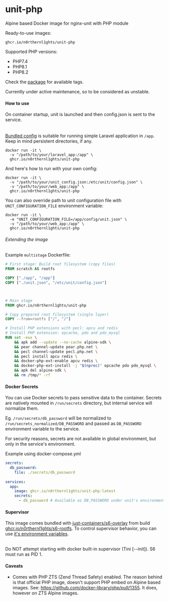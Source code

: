 # unit-php
Alpine based Docker image for nginx-unit with PHP module

Ready-to-use images:
```shell
ghcr.io/n0rthernl1ghts/unit-php
```

Supported PHP versions:
- PHP7.4
- PHP8.1
- PHP8.2

Check the [package](https://github.com/N0rthernL1ghts/unit-php/pkgs/container/unit-php) for available tags.

Currently under active maintenance, so to be considered as unstable.


#### How to use
On container startup, unit is launched and then config.json is sent to the service.  
<br></br>
[Bundled config](rootfs/etc/unit/config.json) is suitable for running simple Laravel application in `/app`. Keep in mind persistent directories, if any.
```shell
docker run -it \
  -v "/path/to/your/laravel_app:/app" \
  ghcr.io/n0rthernl1ghts/unit-php
```

And here's how to run with your own config:
```shell
docker run -it \
  -v "/path/to/your/unit_config.json:/etc/unit/config.json" \
  -v "/path/to/your/web_app:/app" \
  ghcr.io/n0rthernl1ghts/unit-php
```

You can also override path to unit configuration file with `UNIT_CONFIGURATION_FILE` environment variable:
```shell
docker run -it \
  -e "UNIT_CONFIGURATION_FILE=/app/config/unit.json" \
  -v "/path/to/your/web_app:/app" \
  ghcr.io/n0rthernl1ghts/unit-php
```

###### Extending the image

Example ```multistage``` Dockerfile:
```dockerfile
# First stage: Build root filesystem (copy files)
FROM scratch AS rootfs

COPY ["./app", "/app"]
COPY ["./unit.json", "/etc/unit/config.json"]



# Main stage
FROM ghcr.io/n0rthernl1ghts/unit-php

# Copy prepared root filesystem (single layer)
COPY --from=rootfs ["/", "/"]

# Install PHP extensions with pecl: apcu and redis
# Install PHP extension: opcache, pdo and pdo_mysql
RUN set -eux \
    && apk add --update --no-cache alpine-sdk \
    && pear channel-update pear.php.net \
    && pecl channel-update pecl.php.net \
    && pecl install apcu redis \
    && docker-php-ext-enable apcu redis \
    && docker-php-ext-install -j "$(nproc)" opcache pdo pdo_mysql \
    && apk del alpine-sdk \
    && rm /tmp/* -rf
```

#### Docker Secrets
You can use Docker secrets to pass sensitive data to the container.
Secrets are natively mounted in `/run/secrets` directory, but internal service will normalize them.

Eg. `/run/secrets/db_password` will be normalized to `/run/secrets_normalized/DB_PASSWORD` and passed as `DB_PASSWORD` environment variable to the service.  

For security reasons, secrets are not available in global environment, but only in the service's environment.

Example using docker-compose.yml
```yaml
secrets:
  db_password:
    file: ./secrets/db_password
    
services:
  app:
    image: ghcr.io/n0rthernl1ghts/unit-php:latest
    secrets:
      - db_password # Available as DB_PASSWORD under unit's environment
```

#### Supervisor
This image comes bundled with [just-containers/s6-overlay](https://github.com/just-containers/s6-overlay) from build [ghcr.io/n0rthernl1ghts/s6-rootfs](https://github.com/N0rthernL1ghts/s6-rootfs).
To control supervisor behavior, you can use [it's environment variables](https://github.com/just-containers/s6-overlay#customizing-s6-behaviour).
<br></br>

Do NOT attempt starting with docker built-in supervisor (Tini [--init]). S6 must run as PID 1.

#### Caveats
- Comes with PHP ZTS (Zend Thread Safety) enabled. The reason behind is that official PHP image, doesn't support PHP embed on Alpine based images. See: https://github.com/docker-library/php/pull/1355. It does, however on ZTS Alpine images.
